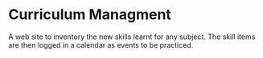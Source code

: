 # Curriculum Managment

A web site to inventory the new skills learnt for any subject. The skill items are then logged in a calendar as events to be practiced.
	
	

						
						
						
						
						
						
						
						
						
						
						
						